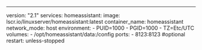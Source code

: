 ---
version: "2.1"
services:
  homeassistant:
    image: lscr.io/linuxserver/homeassistant:latest
    container_name: homeassistant
    network_mode: host
    environment:
      - PUID=1000
      - PGID=1000
      - TZ=Etc/UTC
    volumes:
      - /opt/homeassistant/data:/config
    ports:
      - 8123:8123 #optional
    restart: unless-stopped
